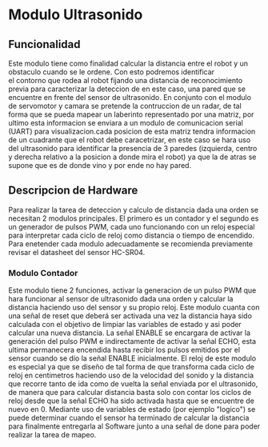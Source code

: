 # Modulo Ultrasonido
 
 ## Funcionalidad
 Este modulo tiene como finalidad calcular la distancia entre el robot y un obstaculo cuando se le ordene. Con esto podremos identificar  
 el contorno que rodea al robot fijando una distancia de reconocimiento previa para caracterizar la deteccion de en este caso, una pared 
 que se encuentre en frente del sensor de ultrasonido. En conjunto con el modulo de servomotor y camara se pretende la contruccion de un radar, 
 de tal forma que se pueda mapear un laberinto representado por una matriz, por ultimo esta informacion se enviara a un modulo de comunicacion 
 serial (UART) para visualizacion.cada posicion de esta matriz tendra informacion de un cuadrante que el robot debe caracetrizar, en este caso 
 se hara uso del ultrasonido para identificar la presencia de 3 paredes (izquierda, centro y derecha relativo a la posicion a donde mira el robot)
 ya que la de atras se supone que es de donde vino y por ende no hay pared.
 
 ## Descripcion de Hardware
 
 Para realizar la tarea de deteccion y calculo de distancia dada una orden se necesitan 2 modulos principales. El primero es un contador y el segundo 
 es un generador de pulsos PWM, cada uno funcionando con un reloj especial para interpretar cada ciclo de reloj como distancia o tiempo de encendido.
 Para enetender cada modulo adecuadamente se recomienda previamente revisar el datasheet del sensor HC-SR04.
 
 ### Modulo Contador 
 
 Este modulo tiene 2 funciones, activar la generacion de un pulso PWM que hara funcionar al sensor de ultrasonido dada una orden y calcular la distancia 
 haciendo uso del sensor y su propio reloj. Este modulo cuanta con una señal de reset que deberá ser activada una vez la distancia haya sido calculada con 
 el objetivo de limpiar las variables de estado y asi poder calcular una nueva distancia. La señal ENABLE se encargara de activar la  generación del pulso
 PWM e indirectamente de activar la señal ECHO, esta ultima permanecera encendida hasta recibir los pulsos emitidos por el sensor cuando se dio la señal 
 ENABLE inicialmente. El reloj de este modulo es especial ya que se diseño de tal forma de que transforma cada ciclo de reloj en centimetros haciendo uso de 
 la velocidad del sonido y la distancia que  recorre tanto de ida como de vuelta la señal enviada por el ultrasonido, de manera que para calcular distancia
 basta solo con contar los ciclos de reloj desde que la señal ECHO ha sido activada hasta que se encuentre de nuevo en 0. Mediante uso de variables de estado 
 (por ejemplo "logico") se puede determinar cuando el sensor ha terminado de calcular la distancia para finalmente entregarla al Software junto a una señal de 
 done para poder realizar la tarea de mapeo.
 
 
 
